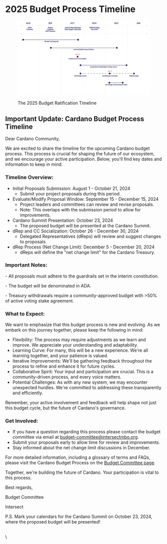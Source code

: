 # 2025 Budget Process Timeline



<figure><img src=".gitbook/assets/Slide_1_3 (2).jpg" alt=""><figcaption><p>The 2025 Budget Ratification Timeline</p></figcaption></figure>

## Important Update: Cardano Budget Process Timeline

Dear Cardano Community,

We are excited to share the timeline for the upcoming Cardano budget process. This process is crucial for shaping the future of our ecosystem, and we encourage your active participation. Below, you'll find key dates and information to keep in mind.

### **Timeline Overview:**

* Initial Proposals Submission: August 1 - October 21, 2024
  * Submit your project proposals during this period.
* Evaluate/Modify Proposal Window: September 15 - December 15, 2024
  * Project leaders and committees can review and revise proposals.
  * Note: This overlaps with the submission period to allow for improvements.
* Cardano Summit Presentation: October 23, 2024
  * The proposed budget will be presented at the Cardano Summit.
* dRep and CC Socialization: October 26 - December 30, 2024
  * Delegated Representatives (dReps) will review and suggest changes to proposals
* dRep Process (Net Change Limit): December 5 - December 20, 2024
  * dReps will define the "net change limit" for the Cardano Treasury.

### **Important Notes:**

\- All proposals must adhere to the guardrails set in the interim constitution.

\- The budget will be denominated in ADA.

\- Treasury withdrawals require a community-approved budget with >50% of active voting stake agreement.

### **What to Expect:**

We want to emphasize that this budget process is new and evolving. As we embark on this journey together, please keep the following in mind:

* Flexibility: The process may require adjustments as we learn and improve. We appreciate your understanding and adaptability.
* Learning Curve: For many, this will be a new experience. We're all learning together, and your patience is valued.
* Iterative Improvements: We'll be gathering feedback throughout the process to refine and enhance it for future cycles.
* Collaborative Spirit: Your input and participation are crucial. This is a community-driven process, and every voice matters.
* Potential Challenges: As with any new system, we may encounter unexpected hurdles. We're committed to addressing these transparently and efficiently.

Remember, your active involvement and feedback will help shape not just this budget cycle, but the future of Cardano's governance.

### **Get Involved:**

* If you have a question regarding this process please contact the budget committee via email at budget-committee@intersectmbo.org.
* Submit your proposals early to allow time for review and improvements.
* Stay informed about the net change limit discussions in December.

For more detailed information, including a glossary of terms and FAQs, please visit the Cardano Budget Process on the [Budget Committee page](https://committees.docs.intersectmbo.org/v/intersect-budget-committee).

Together, we're building the future of Cardano. Your participation is vital to this process.

Best regards,

Budget Committee

Intersect

P.S. Mark your calendars for the Cardano Summit on October 23, 2024, where the proposed budget will be presented!

\
\
